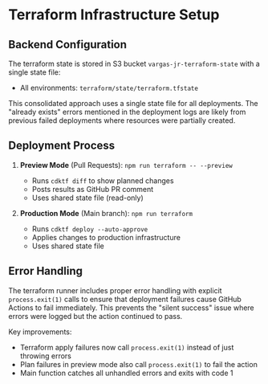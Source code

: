 # Terraform Infrastructure Setup

## Backend Configuration

The terraform state is stored in S3 bucket `vargas-jr-terraform-state` with a single state file:
- All environments: `terraform/state/terraform.tfstate`

This consolidated approach uses a single state file for all deployments. The "already exists" errors mentioned in the deployment logs are likely from previous failed deployments where resources were partially created.

## Deployment Process

1. **Preview Mode** (Pull Requests): `npm run terraform -- --preview`
   - Runs `cdktf diff` to show planned changes
   - Posts results as GitHub PR comment
   - Uses shared state file (read-only)

2. **Production Mode** (Main branch): `npm run terraform`
   - Runs `cdktf deploy --auto-approve`
   - Applies changes to production infrastructure
   - Uses shared state file

## Error Handling

The terraform runner includes proper error handling with explicit `process.exit(1)` calls to ensure that deployment failures cause GitHub Actions to fail immediately. This prevents the "silent success" issue where errors were logged but the action continued to pass.

Key improvements:
- Terraform apply failures now call `process.exit(1)` instead of just throwing errors
- Plan failures in preview mode also call `process.exit(1)` to fail the action
- Main function catches all unhandled errors and exits with code 1
